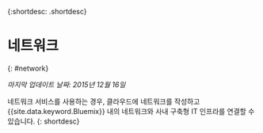 {:shortdesc: .shortdesc} 

# 네트워크
{: #network}

*마지막 업데이트 날짜: 2015년 12월 16일*

네트워크 서비스를 사용하는 경우, 클라우드에 네트워크를 작성하고 {{site.data.keyword.Bluemix}} 내의 네트워크와 사내 구축형 IT 인프라를 연결할 수 있습니다.
{: shortdesc}

